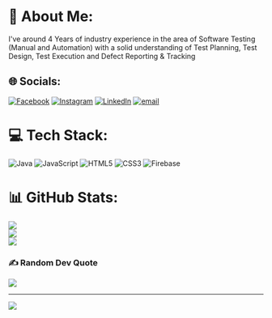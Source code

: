 # 💫 About Me:
I've around 4 Years of industry experience in the area of Software Testing (Manual and Automation) with a solid understanding of Test Planning, Test Design, Test Execution and Defect Reporting & Tracking


## 🌐 Socials:
[![Facebook](https://img.shields.io/badge/Facebook-%231877F2.svg?logo=Facebook&logoColor=white)](https://facebook.com/https://www.facebook.com/NaveenkumarMurugesh98) [![Instagram](https://img.shields.io/badge/Instagram-%23E4405F.svg?logo=Instagram&logoColor=white)](https://instagram.com/https://www.instagram.com/naveenkumarmurugesh/) [![LinkedIn](https://img.shields.io/badge/LinkedIn-%230077B5.svg?logo=linkedin&logoColor=white)](https://linkedin.com/in/https://www.linkedin.com/in/naveenkumar153) [![email](https://img.shields.io/badge/Email-D14836?logo=gmail&logoColor=white)](mailto:naveenkumar153@outlook.com) 

# 💻 Tech Stack:
![Java](https://img.shields.io/badge/java-%23ED8B00.svg?style=plastic&logo=openjdk&logoColor=white) ![JavaScript](https://img.shields.io/badge/javascript-%23323330.svg?style=plastic&logo=javascript&logoColor=%23F7DF1E) ![HTML5](https://img.shields.io/badge/html5-%23E34F26.svg?style=plastic&logo=html5&logoColor=white) ![CSS3](https://img.shields.io/badge/css3-%231572B6.svg?style=plastic&logo=css3&logoColor=white) ![Firebase](https://img.shields.io/badge/firebase-%23039BE5.svg?style=plastic&logo=firebase)
# 📊 GitHub Stats:
![](https://github-readme-stats.vercel.app/api?username=Naveenkumar153-M&theme=vue&hide_border=false&include_all_commits=true&count_private=true)<br/>
![](https://nirzak-streak-stats.vercel.app/?user=Naveenkumar153-M&theme=vue&hide_border=false)<br/>
![](https://github-readme-stats.vercel.app/api/top-langs/?username=Naveenkumar153-M&theme=vue&hide_border=false&include_all_commits=true&count_private=true&layout=compact)

### ✍️ Random Dev Quote
![](https://quotes-github-readme.vercel.app/api?type=horizontal&theme=radical)

---
[![](https://visitcount.itsvg.in/api?id=Naveenkumar153-M&icon=0&color=6)](https://visitcount.itsvg.in)

